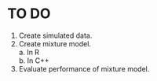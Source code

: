 TO DO
=====

1. Create simulated data.
2. Create mixture model.  
    a. In R  
    b. In C++
3. Evaluate performance of mixture model.
